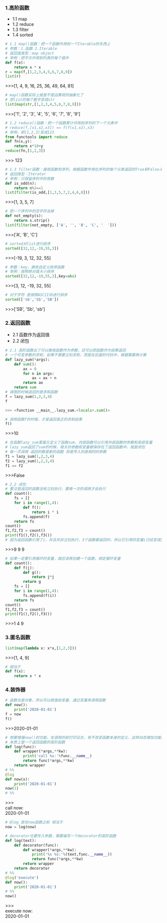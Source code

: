 ### 1.高阶函数
- 1.1 map
- 1.2 reduce
- 1.3 filter
- 1.4 sorted

```python
# 1.1 map()函数：把一个函数作用到一个Iterable的东西上
# 参数：1.函数 2.Iterable
# 返回值类型：map object
# 举例：把平方作用到列表的每个值中
def f(x):
    return x * x
r = map(f,[1,2,3,4,5,6,7,8,9])
list(r)
```
\>>>[1, 4, 9, 16, 25, 36, 49, 64, 81]

```python
# map()函数实际上就是不是运算规则抽象化了
# 把list的每个数字变成str
list(map(str,[1,2,3,4,5,6,7,8,9]))
```
\>>>['1', '2', '3', '4', '5', '6', '7', '8', '9']

```python
# 1.2 reduce()函数：把一个函数累计作用到序列的下一个元素中
# reduce(f,[x1,x2,x3]) == f(f(x1,x2),x3)
# 举例，把[1,2,3]变成123
from functools import reduce
def fn(x,y):
    return x*10+y
reduce(fn,[1,2,3])
```
\>>> 123

```python
# 1.3 filter函数：接收函数和序列，根据函数作用在序列的每个元素返回的True和False决定是否保留该元素
# 返回类型：Iterator
# 举例：只保留序列中的奇数
def is_odd(n):
    return n%2==1
list(filter(is_odd,[1,3,5,7,2,4,6,8]))
```
\>>>[1, 3, 5, 7]

```python
# 把一个序列中的空字符去掉
def not_empty(s):
    return s.strip()
list(filter(not_empty, ['A', '', 'B', 'C', '  ']))
```
\>>>['A', 'B', 'C']

```python
# sorted对list进行排序
sorted([32,12,-19,55,3])
```
\>>>[-19, 3, 12, 32, 55]

```python
# 参数：key，接收自定义排序函数
# 举例：按照绝对值大小排序
sorted([32,12,-19,55,3],key=abs)
```
\>>>[3, 12, -19, 32, 55]

```python
# 对于字符 是按照ASCII码进行排序
sorted(['sb','Sb','SB'])
```
\>>>['SB', 'Sb', 'sb']

### 2.返回函数
- 2.1 函数作为返回值
- 2.2 闭包

```python
# 2.1 高阶函数出了可以接收函数作为参数，还可以把函数作为结果返回
# 一个可变参数的求和，如果不需要立刻求和，而是在后面的代码中，根据需要再计算
def lazy_sum(*args):
    def sum():
        ax = 0
        for n in args:
            ax = ax + n
        return ax
    return sum
# 调用的时候返回的是求和函数
f = lazy_sum(1,2,3,4)
f

>>> <function __main__.lazy_sum.<locals>.sum()>

# 调用函数f的时候，才是返回真正的求和结果
f()
```
\>>>10

```python
# 在函数lazy_sum里面又定义了函数sum，内部函数可以引用外部函数的参数和局部变量
# lazy_sum返回了sum的时候，相关的参数和变量都保存在了返回函数中，就是闭包
# 每一次调用 返回的都是新的函数 但是传入的是相同的参数
f1 = lazy_sum(1,2,3,4)
f2 = lazy_sum(1,2,3,4)
f1 == f2
```
\>>>False

```python
# 2.2 闭包
# 要注意返回的函数没有立刻执行，要再一次的调用才会执行
def count():
    fs = []
    for i in range(1,4):
        def f():
            return i * i
        fs.append(f)
    return fs
count()
f1,f2,f3 = count()
print(f1(),f2(),f3())
# 因为返回函数引用了i，并且并非立刻执行，3个函数都返回时，所以它引用的变量i已经变成3
```
\>>>9 9 9

```python
# 如果一定要引用循环的变量，就应该再创建一个函数，绑定循环变量
def count():
    def f(j):
        def g():
            return j*j
        return g
    fs = []
    for i in range(1,4):
        fs.append(f(i))
    return fs
count()
f1,f2,f3 = count()
print(f1(),f2(),f3())

```
\>>>1 4 9

### 3.匿名函数
```python
list(map(lambda x: x*x,[1,2,3]))
```
\>>>[1, 4, 9]

```python
# 相当于
def f(x):
    return x * x
```

### 4.装饰器

```python
# 函数也是对象，所以可以赋值给变量，通过变量来调用函数
def now():
    print('2020-01-01')
f = now
f()
```
\>>>2020-01-01

```python
# 想要增强now()的功能，在调用的前打印日志，有不改变函数本身的定义，这样动态增加功能的方法叫做装饰器
# 本质上是一个返回函数的高阶函数
def log(func):
    def wrapper(*args,**kw):
        print('call %s:'%func.__name__)
        return func(*args,**kw)
    return wrapper
# %%
@log
def now(x):
    print('2020-01-01')
now(1)
# %%
```
\>>>
<br/>
call now:
<br/>
2020-01-01

```python
# @log 放在now函数之前 相当于
now = log(now)
```

```python
# decorator也要传入参数，需要编写一个decorator的高阶函数
def log(text):
    def decorator(func):
        def wrapper(*args,**kw):
            print('%s %s:'%(text,func.__name__))
            return func(*args,**kw)
        return wrapper
    return decorator
# %%
@log('execute')
def now():
    print('2020-01-01')
# %%
now()
```
\>>>
<br/>
execute now:
<br/>
2020-01-01

```python

```
